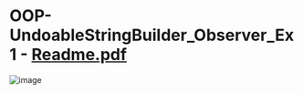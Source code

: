 # OOP-UndoableStringBuilder_Observer_Ex1 - [Readme.pdf](https://github.com/ohadwolfman/OOP-UndoableStringBuilder_Observer_Ex1/files/10324667/Readme.pdf)
![image](https://user-images.githubusercontent.com/98156296/210010092-a427c4a9-808f-4fd8-b68e-c7736c2ea152.png)

